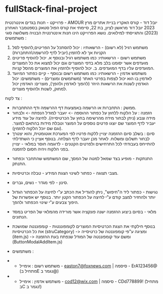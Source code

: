 # fullStack-final-project

פרוייקט - חנות בגדים אינטרנטית - AMOUR
יובל דוד - קורס האקריו בניית אתרים מרץ 2023
יובל דוד מראשון לציון, בת 22, סיימתי את קורס הפול סטאק בספטמבר האחרון (2023) והתגייסתי למילואים.
נושא הפרוייקט הינו חנות אינטרנטית הבנויה משלושה סוגי משתמשים :
1. משתמש רגיל (לא רשום) - הרשאותיו : יכול להסתכל על הפריטים,להוסיף לסל הקניות אך לא להזמין.(יוביל לדף להרשמה\התחברות)
2. משתמש רשום - הרשאותיו: כמו משתמש רגיל ובנוסף
  א.  יכול להוסיף פריטים מועדפים אשר יסומנו בלב מלא בדפי המוצרים וגם יכול למצוא את כל המוצרים המועדפים עליו בדף המועדפים.
ב.  יכול להוסיף ולהזמין את המוצרים מהסל קניות.
3. משתמש אדמין - הרשאותיו: כמו משתמש רשום ובנוסף - קיים כפתור המיועד לאדמין בו הוא יכול לצפות בפרטי האתר (משתמשים ומוצרים) - משתמשים: יכול האדמין לשנות את הרשאות היוזר (להפוך לאדמין ולהפך), מוצרים: האדמין יכול למחוק, לשנות ולהוסיף מוצרים.

 צד לקוח :
 - ממשק : התחברות או הרשמה באמצעות דף ההרשמה ודף ההתחברות.
 - הזמנה : על הלקוח ללחוץ על כפתור ההוספה -> יועבר למודל הנפתח -> ולבחור מידה וצבע (ניתן לבחור מידה מהרשימה בחוץ על הכרטיסייה).  לחיצה על עוד מידע יעביר לדף המוצר שם יוצגו פרטים נוספים על המוצר וטבלת מידות בהתאם למוצר. (וגם שם יוכל הלקוח להזמין).
 - סיום : בשלב סיום ההזמנה יצויין ללקוח פרטיו לפי המערכת אוטומטית, והוא יצטרך לבחור תשלום ומשלוח. לאחר מכן יועבר לדף הצלחה.
   בנוסף אציין כי השתדלתי להתייחס בעבודתי לכל התרחישים ולפרטים הקטנים - לדוגמה חוסר במלאי - יצויין בפני הלקוח ויהיה חסום להזמנה.

* התנתקות - מופיע בצד שמאל למטה של המסך, שם המשתמש שהתחבר וכפתור התנתק.
* מצבי תצוגה - כפתור לשינוי הצגת המידע - טבלה וכרטיסיות.
* סינון - לפי מגדר - נשים, גברים.
* נגישות - כפתור ליד ה"חיפוש", ניתן להגדיל את הכתב ע"י לחיצה על הכפתור הגדול יותר ולהחזיר למצב קודם ע"י לחיצה על הכפתור הקטן יותר. בנוסף יש אפשרות של היפוך צבעים ע"י שינוי הכפתור ולהפך. 
* מלאי - בסיום ביצוע ההזמנה ישנה פונקציה אשר מורידה מהמלאי של הפריט במסד הנתונים.

* בנוסף חילקתי את הצגת הכרטיסיות המוצרים לקומפוננטות - קומפוננטה שמושכת את כל הכרטיסיות (struCategory) -> ומציגה ע"פי קומפוננטה של כרטיסייה (item.js) -> ומשם עוד קומפוננטה של המודל שנפתח בעת ההזמנה (ButtonModalAddItem.js)

* משתמשים :
* - משתמש רשום : אימייל - easton7@foxnews.com | סיסמה - ErA123456@ (מתחיל בE נגמר ב@)
* - משתמש אדמין : אימייל - cod12@wix.com | סיסמה - CDd778899! (מתחיל בC נגמר ב!)
